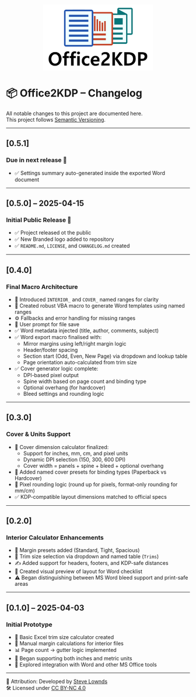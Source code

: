 <p align="center">
  <img src="assets/Logo_1000x600.png" alt="Office2KDP Logo" width="300">
</p>

# 📦 Office2KDP – Changelog

All notable changes to this project are documented here.  
This project follows [Semantic Versioning](https://semver.org/).

---

## [0.5.1]  
### Due in next release 🎉
- ✅ Settings summary auto-generated inside the exported Word document

---

## [0.5.0] – 2025-04-15  
### Initial Public Release 🎉
- ✅ Project released ot the public
- ✅ New Branded logo added to repository
- ✅ `README.md`, `LICENSE`, and `CHANGELOG.md` created

---

## [0.4.0]
### Final Macro Architecture

- 🧠 Introduced `INTERIOR_` and `COVER_` named ranges for clarity
- 🧩 Created robust VBA macro to generate Word templates using named ranges
- ⚙️ Fallbacks and error handling for missing ranges
- 💬 User prompt for file save
- ✅ Word metadata injected (title, author, comments, subject)
- ✅ Word export macro finalised with:
  - Mirror margins using left/right margin logic
  - Header/footer spacing
  - Section start (Odd, Even, New Page) via dropdown and lookup table
  - Page orientation auto-calculated from trim size
- ✅ Cover generator logic complete:
  - DPI-based pixel output
  - Spine width based on page count and binding type
  - Optional overhang (for hardcover)
  - Bleed settings and rounding logic

---

## [0.3.0]
### Cover & Units Support

- 🎨 Cover dimension calculator finalized:
  - Support for inches, mm, cm, and pixel units
  - Dynamic DPI selection (150, 300, 600 DPI)
  - Cover width = panels + spine + bleed + optional overhang
- 📐 Added named cover presets for binding types (Paperback vs Hardcover)
- 🔁 Pixel rounding logic (round up for pixels, format-only rounding for mm/cm)
- ✅ KDP-compatible layout dimensions matched to official specs

---

## [0.2.0]
### Interior Calculator Enhancements

- 🧮 Margin presets added (Standard, Tight, Spacious)
- 🔁 Trim size selection via dropdown and named table (`Trims`)
- ✍️ Added support for headers, footers, and KDP-safe distances
- 🧾 Created visual preview of layout for Word checklist
- ⚠️ Began distinguishing between MS Word bleed support and print-safe areas

---

## [0.1.0] – 2025-04-03  
### Initial Prototype

- 🚧 Basic Excel trim size calculator created
- 📐 Manual margin calculations for interior files
- 📊 Page count → gutter logic implemented
- 📁 Began supporting both inches and metric units
- 🧰 Explored integration with Word and other MS Office tools

---

📌 Attribution: Developed by [Steve Lownds](https://www.multiplicit.co.uk)  
🛠️ Licensed under [CC BY-NC 4.0](https://creativecommons.org/licenses/by-nc/4.0/)

